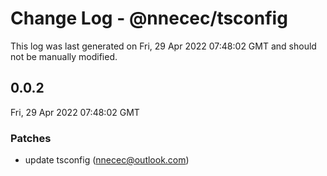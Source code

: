 # Change Log - @nnecec/tsconfig

This log was last generated on Fri, 29 Apr 2022 07:48:02 GMT and should not be manually modified.

<!-- Start content -->

## 0.0.2

Fri, 29 Apr 2022 07:48:02 GMT

### Patches

- update tsconfig (nnecec@outlook.com)
